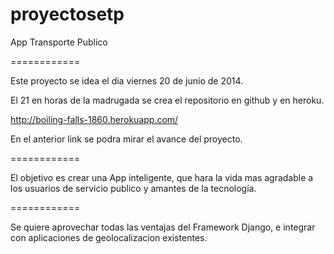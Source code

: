 proyectosetp
============

App Transporte Publico

============

Este proyecto se idea el dia viernes 20 de junio de 2014.

El 21 en horas de la madrugada se crea el repositorio en github y en heroku.

http://boiling-falls-1860.herokuapp.com/

En el anterior link se podra mirar el avance del proyecto.

============

El objetivo es crear una App inteligente, que hara la vida mas agradable a los usuarios de servicio publico y amantes de la tecnología.

============

Se quiere aprovechar todas las ventajas del  Framework Django, e integrar con aplicaciones de geolocalizacion existentes.

